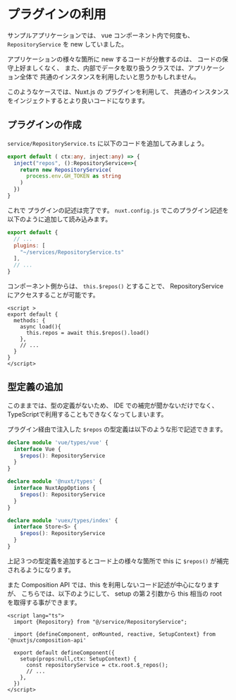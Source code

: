 # プラグインの利用

サンプルアプリケーションでは、 vue コンポーネント内で何度も、
`RepositoryService` を new していました。

アプリケーションの様々な箇所に new するコードが分散するのは、
コードの保守上好ましくなく、
また、内部でデータを取り扱うクラスでは、アプリケーション全体で
共通のインスタンスを利用したいと思うかもしれません。

このようなケースでは、Nuxt.js の プラグインを利用して、
共通のインスタンスをインジェクトするとより良いコードになります。

## プラグインの作成

`service/RepositoryService.ts` に以下のコードを追加してみましょう。

```ts
export default ( ctx:any, inject:any) => {
  inject("repos", ():RepositoryService=>{
    return new RepositoryService(
      process.env.GH_TOKEN as string
    )
  })
}
```

これで プラグインの記述は完了です。
`nuxt.config.js` でこのプラグイン記述を以下のように追加して読み込みます。

```js
export default {
  // ...
  plugins: [
    "~/services/RepositoryService.ts"
  ],
  // ...
}
```

コンポーネント側からは、 `this.$repos()` とすることで、 
RepositoryService にアクセスすることが可能です。

```vue
<script >
export default {
  methods: {
    async load(){
      this.repos = await this.$repos().load()
    },
    // ...
  }
}
</script>
```

## 型定義の追加

このままでは、型の定義がないため、
IDE での補完が聞かないだけでなく、TypeScriptで利用することもできなくなってしまいます。

プラグイン経由で注入した `$repos` の型定義は以下のような形で記述できます。

```ts
declare module 'vue/types/vue' {
  interface Vue {
    $repos(): RepositoryService
  }
}

declare module '@nuxt/types' {
  interface NuxtAppOptions {
    $repos(): RepositoryService
  }
}

declare module 'vuex/types/index' {
  interface Store<S> {
    $repos(): RepositoryService
  }
}
```

上記３つの型定義を追加するとコード上の様々な箇所で this に `$repos()` が補完されるようになります。

また Composition API では、this を利用しないコード記述が中心になりますが、
こちらでは、以下のようにして、 setup の第２引数から this 相当の root を取得する事ができます。

```vue
<script lang="ts">
  import {Repository} from "@/service/RepositoryService";

  import {defineComponent, onMounted, reactive, SetupContext} from '@nuxtjs/composition-api'

  export default defineComponent({
    setup(props:null,ctx: SetupContext) {
      const repositoryService = ctx.root.$_repos();
      // ...
    },
  })
</script>
```

